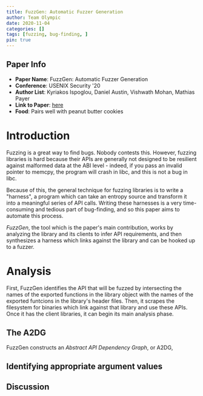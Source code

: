 ```yaml
---
title: FuzzGen: Automatic Fuzzer Generation
author: Team Olympic
date: 2020-11-04
categories: []
tags: [fuzzing, bug-finding, ]
pin: true
---
```


## Paper Info
- **Paper Name**: FuzzGen: Automatic Fuzzer Generation
- **Conference**: USENIX Security '20
- **Author List**: Kyriakos Ispoglou, Daniel Austin, Vishwath Mohan, Mathias Payer
- **Link to Paper**: [here](https://www.usenix.org/system/files/sec20-ispoglou.pdf)
- **Food**: Pairs well with peanut butter cookies

# Introduction

Fuzzing is a great way to find bugs. Nobody contests this.
However, fuzzing libraries is hard because their APIs are generally not designed to be resilient against malformed data at the ABI level - indeed, if you pass an invalid pointer to memcpy, the program will crash in libc, and this is not a bug in libc.

Because of this, the general technique for fuzzing libraries is to write a "harness", a program which can take an entropy source and transform it into a meaningful series of API calls.
Writing these harnesses is a very time-consuming and tedious part of bug-finding, and so this paper aims to automate this process.

_FuzzGen_, the tool which is the paper's main contribution, works by analyzing the library and its clients to infer API requirements, and then synthesizes a harness which links against the library and can be hooked up to a fuzzer.

# Analysis

First, FuzzGen identifies the API that will be fuzzed by intersecting the names of the exported functions in the library object with the names of the exported funtcions in the library's header files.
Then, it scrapes the filesystem for binaries which link against that library and use these APIs.
Once it has the client libraries, it can begin its main analysis phase.

## The A2DG

FuzzGen constructs an _Abstract API Dependency Graph_, or A2DG, 

## Identifying appropriate argument values

## Discussion
